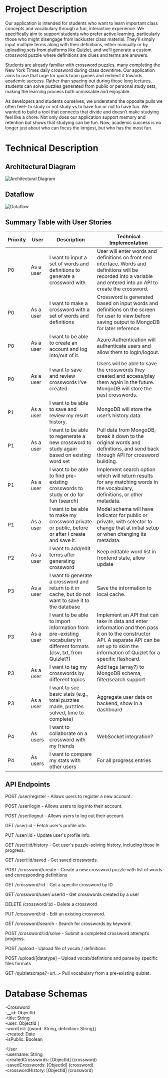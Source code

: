 # Project Description

Our application is intended for students who want to learn important class concepts and vocabulary through a fun, interactive experience. We specifically aim to support students who prefer active learning, particularly those who might disengage from lackluster class material. They’ll simply input multiple terms along with their definitions, either manually or by uploading sets from platforms like Quizlet, and we’ll generate a custom crossword puzzle where definitions are clues and terms are answers. 

Students are already familiar with crossword puzzles, many completing the New York Times daily crossword during class downtime. Our application aims to use that urge for quick brain games and redirect it towards academic success. Rather than spacing out during those long lectures, students can solve puzzles generated from public or personal study sets, making the learning process both unmissable and enjoyable.

As developers and students ourselves, we understand the opposite pulls we often feel– to study or not study vs to have fun or not to have fun. We wanted to build a tool that connects that divide and doesn’t make studying feel like a chore. Not only does our application support memory and retention but shows that studying can be fun. Now, academic success is no longer just about who can focus the longest, but who has the most fun.

# Technical Description
## Architectural Diagram

![Architectural Diagram](proposal/Architectual.jpg)

## Dataflow

![Dataflow](proposal/dataflow.jpg)


## Summary Table with User Stories

| Priority | User        | Description                                                                 | Technical Implementation                                                                                                                                     |
|----------|-------------|-----------------------------------------------------------------------------|--------------------------------------------------------------------------------------------------------------------------------------------------------------|
| P0       | As a user   | I want to input a set of words and definitions to generate a crossword with.| User will enter words and definitions on front end interface. Words and definitions will be recorded into a variable and entered into an API to create the crossword. |
| P0       | As a user   | I want to make a crossword with a set of words and definitions              | Crossword is generated based on input words and definitions on the screen for user to view before saving output to MongoDB for later reference.             |
| P0       | As a user   | I want to be able to create an account and log into/out of it.              | Azure Authentication will authenticate users and allow them to login/logout.                                                                                 |
| P0       | As a user   | I want to save and review crosswords I’ve created                           | Users will be able to save the crosswords they created and access/play them again in the future. MongoDB will store the past crosswords.                    |
| P1       | As a user   | I want to be able to save and review my result history.                     | MongoDB will store the user’s history data.                                                                                                                  |
| P1       | As a user   | I want to be able to regenerate a new crossword to study again based on existing word set | Pull data from MongoDB, break it down to the original words and definitions, and send back through API for crossword building.                    |
| P1       | As a user   | I want to be able to find pre-existing crosswords to study or do for fun (search) | Implement search option which will return results for any matching words in the vocabulary, definitions, or other metadata.                         |
| P1       | As a user   | I want to be able to make my crossword private or public, before or after I create and save it. | Model schema will have indicator for public or private, with selector to change that at initial setup or when changing its metadata.            |
| P2       | As a user   | I want to add/edit terms after generating crossword                         | Keep editable word list in frontend state, allow update                                                                                                     |
| P3       | As a user   | I want to generate a crossword and return to it in cache, but do not want to save it to the database | Save the information to local cache.                                                                         |
| P3       | As a user   | I want to be able to import information from pre-existing vocabulary in different formats (csv, txt, from Quizlet?) | Implement an API that can take in data and enter information and then pass it on to the constructor API. A separate API can be set up to skim the information of Quizlet for a specific flashcard. |
| P3       | As a user   | I want to tag my crosswords by different topics                             | Add tags (array?) to MongoDB schema, filter/search support                                                                                                   |
| P3       | As a user   | I want to see basic stats (e.g., total puzzles made, puzzles solved, time to complete) | Aggregate user data on backend, show in a dashboard                                                                 |
| P4       | As users    | I want to collaborate on a crossword with my friends                        | WebSocket integration?                                                                                                                                       |
| P4       | As users    | I want to compare my stats with other users                                 | For all progress entries                                                                                                                                     |



## API Endpoints

POST /user/register - Allows users to register a new account.

POST /user/login - Allows users to log into their account.

POST /user/logout - Allows users to log out their account.

GET    /user/:id              - Fetch user's profile info.

PUT    /user/:id              - Update user's profile info.

GET    /user/:id/history      - Get user's puzzle-solving history, including those in progress.

GET /user/:id/saved - Get saved crosswords.


POST /crossword/create - Create a new crossword puzzle with list of words and corresponding definitions

GET /crossword/:id - Get a specific crossword by ID

GET /crossword/user/:userId - Get crosswords created by a user

DELETE /crossword/:id - Delete a crossword

PUT    /crossword/:id         - Edit an existing crossword.

GET    /crossword/search      - Search for crosswords by keyword.

POST   /crossword/:id/solve   - Submit a completed crossword attempt’s progress.


POST  /upload - Upload file of vocab / definitions

POST  /upload/[datatype] - Upload vocab/defintions and parse by specific files formats

GET /quizletscrape?=url…- Pull vocabulary from a pre-existing quizlet.


# Database Schemas
-Crossword  
	-__id: ObjectId  
	-title: String  
	-user: ObjectId (  
	-wordList: [{word: String, definition: String}]  
	-created: Date  
	-isPublic: Boolean  

-User  
	-username: String  
	-createdCrosswords: [ObjectId] (crossword)  
	-savedCrosswords: [ObjectId] (crossword)  
	-crosswordHistory: [ObjectId] (crossword)  
